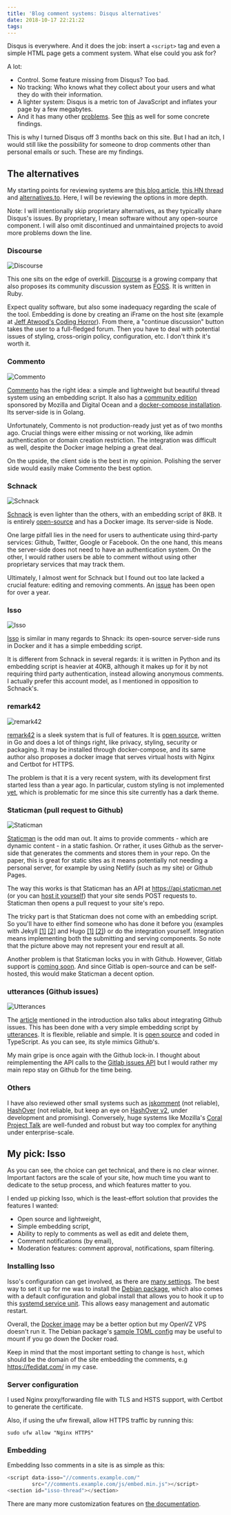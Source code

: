 ```yaml
---
title: 'Blog comment systems: Disqus alternatives'
date: 2018-10-17 22:21:22
tags:
---
```


Disqus is everywhere. And it does the job: insert a `<script>` tag and even a simple HTML page gets a comment system. What else could you ask for?

A lot:

- Control. Some feature missing from Disqus? Too bad.
- No tracking: Who knows what they collect about your users and what they do with their information.
- A lighter system: Disqus is a metric ton of JavaScript and inflates your page by a few megabytes.
- And it has many other [problems](https://notes.peter-baumgartner.net/2017/09/14/alternatives-for-disqus/). See [this](http://donw.io/post/github-comments/) as well for some concrete findings.

This is why I turned Disqus off 3 months back on this site. But I had an itch, I would still like the possibility for someone to drop comments other than personal emails or such. These are my findings.

## The alternatives

My starting points for reviewing systems are [this blog article](https://notes.peter-baumgartner.net/2017/09/14/alternatives-for-disqus/), [this HN thread](https://news.ycombinator.com/item?id=15511297) and [alternatives.to](https://alternativeto.net/software/master-comments-system/). Here, I will be reviewing the options in more depth.

Note: I will intentionally skip proprietary alternatives, as they typically share Disqus's issues. By proprietary, I mean software without any open-source component. I will also omit discontinued and unmaintained projects to avoid more problems down the line.

### Discourse

![Discourse](/images/530-blog-comments/discourse.png)

This one sits on the edge of overkill. [Discourse](https://www.discourse.org/) is a growing company that also proposes its community discussion system as [FOSS](https://github.com/discourse/discourse). It is written in Ruby.

Expect quality software, but also some inadequacy regarding the scale of the tool. Embedding is done by creating an iFrame on the host site (example at [Jeff Atwood's Coding Horror](https://blog.codinghorror.com/why-ruby/#discourse-comments)). From there, a "continue discussion" button takes the user to a full-fledged forum. Then you have to deal with potential issues of styling, cross-origin policy, configuration, etc. I don't think it's worth it.

### Commento

![Commento](/images/530-blog-comments/commento.png)

[Commento](https://commento.io/) has the right idea: a simple and lightweight but beautiful thread system using an embedding script. It also has a [community edition](https://github.com/adtac/commento-ce) sponsored by Mozilla and Digital Ocean and a [docker-compose installation](https://docs.commento.io/installation-docker.html). Its server-side is in Golang.

Unfortunately, Commento is not production-ready just yet as of two months ago. Crucial things were either missing or not working, like admin authentication or domain creation restriction. The integration was difficult as well, despite the Docker image helping a great deal.

On the upside, the client side is the best in my opinion. Polishing the server side would easily make Commento the best option.

### Schnack

![Schnack](/images/530-blog-comments/schnack.png)

[Schnack](https://schnack.cool/) is even lighter than the others, with an embedding script of 8KB. It is entirely [open-source](https://github.com/schn4ck/schnack) and has a Docker image. Its server-side is Node.

One large pitfall lies in the need for users to authenticate using third-party services: Github, Twitter, Google or Facebook. On the one hand, this means the server-side does not need to have an authentication system. On the other, I would rather users be able to comment without using other proprietary services that may track them.

Ultimately, I almost went for Schnack but I found out too late lacked a crucial feature: editing and removing comments. An [issue](https://github.com/schn4ck/schnack/issues/8) has been open for over a year.

### Isso

![Isso](/images/530-blog-comments/isso.png)

[Isso](https://posativ.org/isso/) is similar in many regards to Shnack: its open-source server-side runs in Docker and it has a simple embedding script. 

It is different from Schnack in several regards: it is written in Python and its embedding script is heavier at 40KB, although it makes up for it by not requiring third party authentication, instead allowing anonymous comments. I actually prefer this account model, as I mentioned in opposition to Schnack's.

### remark42

![remark42](/images/530-blog-comments/remark.png)

[remark42](https://remark42.com/) is a sleek system that is full of features. It is [open source](https://github.com/umputun/remark), written in Go and does a lot of things right, like privacy, styling, security or packaging. It may be installed through docker-compose, and its same author also proposes a docker image that serves virtual hosts with Nginx and Certbot for HTTPS.

The problem is that it is a very recent system, with its development first started less than a year ago. In particular, custom styling is not implemented [yet](https://github.com/umputun/remark/issues/5), which is problematic for me since this site currently has a dark theme.

### Staticman (pull request to Github)

![Staticman](/images/530-blog-comments/staticman.png)

[Staticman](https://staticman.net/) is the odd man out. It aims to provide comments - which are dynamic content - in a static fashion. Or rather, it uses Github as the server-side that generates the comments and stores them in your repo. On the paper, this is great for static sites as it means potentially not needing a personal server, for example by using Netlify (such as my site) or Github Pages.

The way this works is that Staticman has an API at https://api.staticman.net (or you can [host it yourself](https://github.com/eduardoboucas/staticman)) that your site sends POST requests to. Staticman then opens a pull request to your site's repo.

The tricky part is that Staticman does not come with an embedding script. So you'll have to either find someone who has done it before you (examples with Jekyll [[1]](hthttps://staticman.net/demo) [[2]](https://github.com/eduardoboucas/staticman-recaptcha) and Hugo [[1]](https://github.com/eduardoboucas/hugo-plus-staticman) [[2]](https://binarymist.io/blog/2018/02/24/hugo-with-staticman-commenting-and-subscriptions/)) or do the integration yourself. Integration means implementing both the submitting and serving components. So note that the picture above may not represent your end result at all.

Another problem is that Staticman locks you in with Github. However, Gitlab support is [coming soon](https://github.com/eduardoboucas/staticman/issues/22). And since Gitlab is open-source and can be self-hosted, this would make Staticman a decent option.

### utterances (Github issues)

![Utterances](/images/530-blog-comments/utterances.png)

The [article](http://donw.io/post/github-comments/) mentioned in the introduction also talks about integrating Github issues. This has been done with a very simple embedding script by [utterances](https://utteranc.es/). It is flexible, reliable and simple. It is [open source](https://github.com/utterance/utterances) and coded in TypeScript. As you can see, its style mimics Github's.

My main gripe is once again with the Github lock-in. I thought about reimplementing the API calls to the [Gitlab issues API](https://docs.gitlab.com/ee/api/issues.html) but I would rather my main repo stay on Github for the time being.

### Others

I have also reviewed other small systems such as [jskomment](https://github.com/monperrus/jskomment) (not reliable), [HashOver](https://github.com/jacobwb/hashover) (not reliable, but keep an eye on [HashOver v2](https://github.com/jacobwb/hashover-next), under development and promising). Conversely, huge systems like Mozilla's [Coral Project Talk](https://coralproject.net/talk/) are well-funded and robust but way too complex for anything under enterprise-scale.

## My pick: Isso

As you can see, the choice can get technical, and there is no clear winner. Important factors are the scale of your site, how much time you want to dedicate to the setup process, and which features matter to you.

I ended up picking Isso, which is the least-effort solution that provides the features I wanted:

- Open source and lightweight,
- Simple embedding script,
- Ability to reply to comments as well as edit and delete them,
- Comment notifications (by email),
- Moderation features: comment approval, notifications, spam filtering.

### Installing Isso

Isso's configuration can get involved, as there are [many settings](https://posativ.org/isso/docs/configuration/server/). The best way to set it up for me was to install the [Debian package](https://packages.crapouillou.net/), which also comes with a default configuration and global install that allows you to hook it up to this [systemd service unit](https://github.com/jgraichen/debian-isso/blob/master/debian/isso.service). This allows easy management and automatic restart.

Overall, the [Docker image](https://hub.docker.com/r/wonderfall/isso/) may be a better option but my OpenVZ VPS doesn't run it. The Debian package's [sample TOML config](https://github.com/jgraichen/debian-isso/blob/master/debian/isso.conf) may be useful to mount if you go down the Docker road.

Keep in mind that the most important setting to change is `host`, which should be the domain of the site embedding the comments, e.g https://fedidat.com/ in my case.

### Server configuration

I used Nginx proxy/forwarding file with TLS and HSTS support, with Certbot to generate the certificate.

Also, if using the ufw firewall, allow HTTPS traffic by running this:

    sudo ufw allow "Nginx HTTPS"

### Embedding

Embedding Isso comments in a site is as simple as this:

```js
<script data-isso="//comments.example.com/"
        src="//comments.example.com/js/embed.min.js"></script>
<section id="isso-thread"></section>
```

There are many more customization features on [the documentation](https://posativ.org/isso/docs/quickstart/).